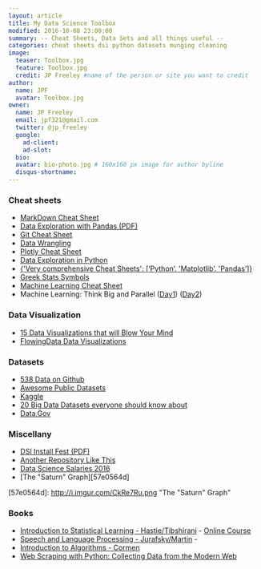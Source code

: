```yaml
---
layout: article
title: My Data Science Toolbox
modified: 2016-10-08 23:00:00
summary: -- Cheat Sheets, Data Sets and all things useful --
categories: cheat sheets dsi python datasets munging cleaning
image:
  teaser: Toolbox.jpg
  feature: Toolbox.jpg
  credit: JP Freeley #name of the person or site you want to credit
author: 
  name: JPF
  avatar: Toolbox.jpg
owner:
  name: JP Freeley
  email: jpf321@gmail.com
  twitter: @jp_freeley
  google:
    ad-client:
    ad-slot:
  bio:
  avatar: bio-photo.jpg # 160x160 px image for author byline
  disqus-shortname:
---
```


### Cheat sheets
+ [MarkDown Cheat Sheet][daa8bf2e]
+ [Data Exploration with Pandas (PDF)][765375b7]
+ [Git Cheat Sheet][5b59dee3]
+ [Data Wrangling][bf644cd9]
+ [Plotly Cheat Sheet][a0bc03de]
+ [Data Exploration in Python][5ef6cdbd]
+ [{'Very comprehensive Cheat Sheets': [‘Python’. 'Matplotlib’. 'Pandas’]}  ][61282ec4]
+ [Greek Stats Symbols][eb21dd19]
+ [Machine Learning Cheat Sheet][e85fc1d2]
+ Machine Learning: Think Big and Parallel ([Day1][46009404]) ([Day2][25db89c5])

[5b59dee3]: https://www.git-tower.com/blog/git-cheat-sheet/ "Git Cheat Sheet"
[daa8bf2e]: http://stationinthemetro.com/wp-content/uploads/2013/04/Markdown_Cheat_Sheet_v1-1.pdf "Markdown Cheat Sheet"
[765375b7]: /pdfs/DataEx_using_Pandas.pdf "Data Exploration using Pandas"
[bf644cd9]: https://github.com/ben519/DataWrangling/blob/master/Python/README.md "Data Wrangling"
[a0bc03de]: https://images.plot.ly/plotly-documentation/images/python_cheat_sheet.pdf "Plotly Cheat Sheet"
[5ef6cdbd]: https://www.analyticsvidhya.com/wp-content/uploads/2016/08/Data-Exploration-in-Python.pdf "Data Exploration in Python"
[61282ec4]: https://drive.google.com/drive/u/1/folders/0ByIrJAE4KMTtaGhRcXkxNHhmY2M "{'Very comprehensive Cheat Sheets': [‘Python’. 'Matplotlib’. 'Pandas’]}"
[eb21dd19]: http://www.rapidtables.com/math/symbols/Statistical_Symbols.htm "Greek Stats Symbols"
[e85fc1d2]: http://devzum.com/2015/06/best-machine-learning-cheat-sheets/ "Machine Learning Cheat Sheet"
[46009404]: https://www.cs.utexas.edu/~pingali/CS395T/2013fa/lectures/inderjit-day1.pdf "Day1"
[25db89c5]: https://www.cs.utexas.edu/~pingali/CS395T/2013fa/lectures/inderjit-day2.pdf "Day2"

### Data Visualization
+ [15 Data Visualizations that will Blow Your Mind][ec8ae7c9]
+ [FlowingData Data Visualizations][0f8cc95c]

[0f8cc95c]: http://flowingdata.com/ "FlowingData Data Visualizations"
[ec8ae7c9]: http://blog.udacity.com/2015/01/15-data-visualizations-will-blow-mind.html "15 Data Visualizations that will Blow Your Mind"

### Datasets
+ [538 Data on Github][f6738410]
+ [Awesome Public Datasets][4795b88c]
+ [Kaggle][56bee817]
+ [20 Big Data Datasets everyone should know about][8ae7b356]
+ [Data.Gov][fa181133]

[56bee817]:https://www.kaggle.com/datasets "Kaggle"
[4795b88c]:https://github.com/caesar0301/awesome-public-datasets "Awesome Public Datasets"
[f6738410]:https://github.com/fivethirtyeight/data "538 Data on Github"
[8ae7b356]:http://www.smartdatacollective.com/bernardmarr/235366/big-data-20-free-big-data-sources-everyone-should-know "20 Big Data Datasets everyone should know about"
[fa181133]: https://www.data.gov/ "Data.Gov"

### Miscellany
+ [DSI Install Fest (PDF)][6e1ab8cc]
+ [Another Repository Like This][61b998a9]
+ [Data Science Salaries 2016][1f65aa36]
+ [The "Saturn" Graph][57e0564d]

[6e1ab8cc]: /pdfs/installfest_readme.pdf "GA-DSI-INSTALLFEST"
[61b998a9]: https://www.analyticsvidhya.com/blog/2016/09/most-active-data-scientists-free-books-notebooks-tutorials-on-github/ "Another Repository Like This"
[1f65aa36]: http://www.burtchworks.com/files/2016/04/Burtch-Works-Study_DS-2016-webinar-to-share.pdf "Data Science Salaries 2016"
[57e0564d]: http://i.imgur.com/CkRe7Ru.png "The "Saturn" Graph"

### Books
+ [Introduction to Statistical Learning - Hastie/Tibshirani](https://www.amazon.com/gp/product/1461471370/ref=oh_aui_detailpage_o02_s00?ie=UTF8&psc=1) - [Online Course](https://lagunita.stanford.edu/courses/HumanitiesSciences/StatLearning/Winter2016/info)
+ [Speech and Language Processing - Jurafsky/Martin](https://www.amazon.com/gp/product/0131873210/ref=oh_aui_detailpage_o01_s00?ie=UTF8&psc=1) -
+ [Introduction to Algorithms - Cormen](https://www.amazon.com/gp/product/B00BG75ETI/ref=oh_aui_detailpage_o00_s00?ie=UTF8&psc=1)
+ [Web Scraping with Python: Collecting Data from the Modern Web](https://www.amazon.com/Web-Scraping-Python-Collecting-Modern/dp/1491910291)
